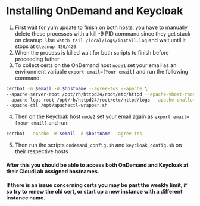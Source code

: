 # Installing OnDemand and Keycloak 


1. First wait for yum update to finish on both hosts, you have to manually delete these processes with a kill -9 PID command since they get stuck on cleanup. Use `watch tail /local/logs/install.log` and wait until it stops at `Cleanup 420/420`
2. When the process is killed wait for both scripts to finish before proceeding futher
3. To collect certs on the OnDemand host `node1` set your email as an environment variable `export email=[Your email]` and run the following command:
```bash
certbot -m $email -d $hostname --agree-tos --apache \
--apache-server-root /opt/rh/httpd24/root/etc/httpd --apache-vhost-root /opt/rh/httpd24/root/etc/httpd/conf.d \
--apache-logs-root /opt/rh/httpd24/root/etc/httpd/logs --apache-challenge-location /opt/rh/httpd24/root/etc/httpd/ \
--apache-ctl /opt/apachectl-wrapper.sh
```
4. Then on the Keycloak host `node2` set your email again as `export email=[Your email]` and run:
```bash
certbot --apache -m $email -d $hostname --agree-tos
```
5. Then run the scripts `ondemand_config.sh` and `keycloak_config.sh` on their respective hosts


#### After this you should be able to access both OnDemand and Keycloak at their CloudLab assigned hostnames.
#### If there is an issue concerning certs you may be past the weekly limit, if so try to renew the old cert, or start up a new instance with a different instance name.